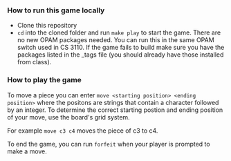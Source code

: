 ### How to run this game locally

- Clone this repository
- `cd` into the cloned folder and run `make play` to start the game. There are no new OPAM packages needed. You can run this in the same OPAM switch used in CS 3110. If the game fails to build make sure you have the packages listed in the \_tags file (you should already have those installed from class).

### How to play the game

To move a piece you can enter `move <starting position> <ending position>` where the positons are strings that contain a character followed by an integer. To determine the correct starting postion and ending position of your move, use the board's grid system.

For example `move c3 c4` moves the piece of c3 to c4.

To end the game, you can run `forfeit` when your player is prompted to make a move.
